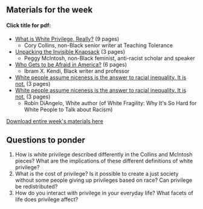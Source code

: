 
## Materials for the week
#### Click title for pdf:

- <a href="week1/what-is-white-privilege.pdf">What is White Privilege, Really?</a> (9 pages)
  - Cory Collins, non-Black senior writer at Teaching Tolerance
- <a href="week1/invisible-knapsack-1989.pdf">Unpacking the Invisible Knapsack</a> (3 pages)
  - Peggy McIntosh, non-Black feminist, anti-racist scholar and speaker
- <a href="week1/who-gets-to-be-afraid-in-America.pdf">Who Gets to be Afraid in America?</a> (6 pages)
  - Ibram X. Kendi, Black writer and professor
- <a href="week1/is-niceness-the-answer?.pdf">White people assume niceness is the answer to racial inequality. It is not.</a> (3 pages)
- <a href="week1/is-niceness-the-answer?.pdf">White people assume niceness is the answer to racial inequality. It is not.</a> (3 pages)
  - Robin DiAngelo, White author (of White Fragility: Why It's So Hard for White People to Talk about Racism)

<div><a href="week1/week1-race_and_privilege.zip">Download entire week's materials here</a></div>

## Questions to ponder
1. How is white privilege described differently in the Collins and McIntosh pieces? What are the implications of these different definitions of white privilege?
2. What is the cost of privilege? Is it possible to create a just society without some people giving up privileges based on race? Can privilege be redistributed?
3. How do you interact with privilege in your everyday life? What facets of life does privilege affect?

